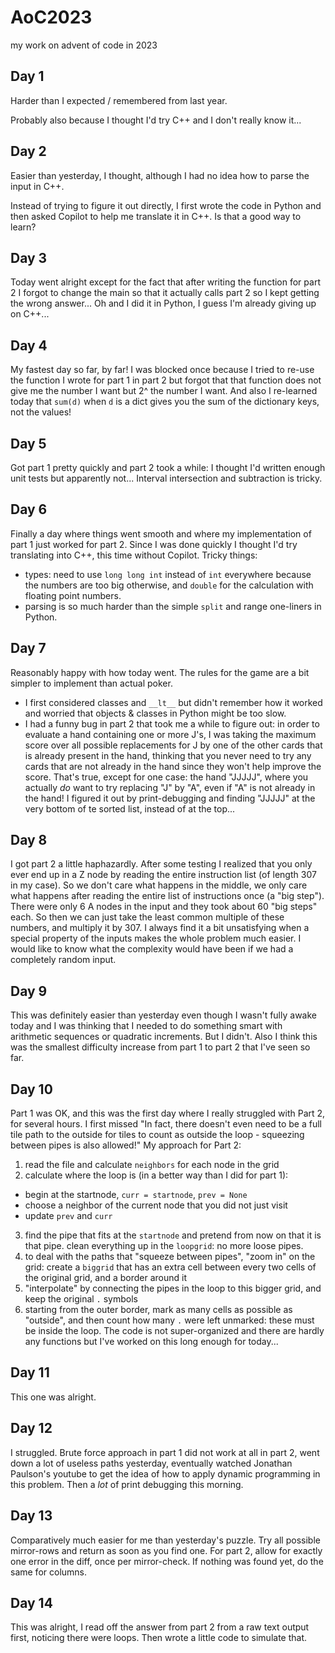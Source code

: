# AoC2023
my work on advent of code in 2023

## Day 1
Harder than I expected / remembered from last year.

Probably also because I thought I'd try C++ and I don't really know it...

## Day 2
Easier than yesterday, I thought, although I had no idea how to parse the input in C++.

Instead of trying to figure it out directly, I first wrote the code in Python
and then asked Copilot to help me translate it in C++. Is that a good way to
learn?

## Day 3
Today went alright except for the fact that after writing the function for part
2 I forgot to change the main so that it actually calls part 2 so I kept
getting the wrong answer...
Oh and I did it in Python, I guess I'm already giving up on C++...

## Day 4
My fastest day so far, by far! I was blocked once because I tried to re-use the function I wrote for part 1 in part 2 but forgot that that function does not give me the number I want but 2^ the number I want. 
And also I re-learned today that `sum(d)` when `d` is a dict gives you the sum of the dictionary keys, not the values! 

## Day 5
Got part 1 pretty quickly and part 2 took a while: I thought I'd written enough unit tests but apparently not... Interval intersection and subtraction is tricky.

## Day 6
Finally a day where things went smooth and where my implementation of part 1 just worked for part 2.
Since I was done quickly I thought I'd try translating into C++, this time
without Copilot. Tricky things: 
  * types: need to use `long long int` instead of `int` everywhere because the numbers
    are too big otherwise, and `double` for the calculation with floating point
    numbers.
  * parsing is so much harder than the simple `split` and range one-liners in
    Python.

## Day 7
Reasonably happy with how today went. The rules for the game are a bit simpler to implement than actual poker. 
* I first considered classes and `__lt__` but didn't remember how it worked and worried that objects & classes in Python might be too slow.
* I had a funny bug in part 2 that took me a while to figure out: in order to evaluate a hand containing one or more J's, I was taking the maximum score over all possible replacements for J by one of the other cards that is already present in the hand, thinking that you never need to try any cards that are not already in the hand since they won't help improve the score. That's true, except for one case: the hand "JJJJJ", where you actually _do_ want to try replacing "J" by "A", even if "A" is not already in the hand! I figured it out by print-debugging and finding "JJJJJ" at the very bottom of te sorted list, instead of at the top...

## Day 8

I got part 2 a little haphazardly. After some testing I realized that you only ever end up in a Z node by reading the entire instruction list (of length 307 in my case). So we don't care what happens in the middle, we only care what happens after reading the entire list of instructions once (a "big step"). There were only 6 A nodes in the input and they took about 60 "big steps" each. So then we can just take the least common multiple of these numbers, and multiply it by 307.
I always find it a bit unsatisfying when a special property of the inputs makes the whole problem much easier. I would like to know what the complexity would have been if we had a completely random input.

## Day 9

This was definitely easier than yesterday even though I wasn't fully awake today and I was thinking that I needed to do something smart with arithmetic sequences or quadratic increments. But I didn't. Also I think this was the smallest difficulty increase from part 1 to part 2 that I've seen so far.

## Day 10

Part 1 was OK, and this was the first day where I really struggled with Part 2, for several hours.
I first missed "In fact, there doesn't even need to be a full tile path to the outside for tiles to count as outside the loop - squeezing between pipes is also allowed!"
My approach for Part 2: 
1. read the file and calculate `neighbors` for each node in the grid
2. calculate where the loop is (in a better way than I did for part 1): 
  * begin at the startnode, `curr = startnode`, `prev = None`
  * choose a neighbor of the current node that you did not just visit
  * update `prev` and `curr`
3. find the pipe that fits at the `startnode` and pretend from now on that it is that pipe.
   clean everything up in the `loopgrid`: no more loose pipes.
4. to deal with the paths that "squeeze between pipes", "zoom in" on the grid: create a `biggrid`
   that has an extra cell between every two cells of the original grid, and a border around it
5. "interpolate" by connecting the pipes in the loop to this bigger grid, and keep the original `.` symbols
6. starting from the outer border, mark as many cells as possible as "outside", and then count how many `.` were left unmarked: these must be inside the loop.
The code is not super-organized and there are hardly any functions but I've worked on this long enough for today...

## Day 11

This one was alright.

## Day 12

I struggled. Brute force approach in part 1 did not work at all in part 2, went down a lot of useless paths yesterday, eventually watched Jonathan Paulson's youtube to get the idea of how to apply dynamic programming in this problem. Then a *lot* of print debugging this morning.

## Day 13

Comparatively much easier for me than yesterday's puzzle. 
Try all possible mirror-rows and return as soon as you find one.
For part 2, allow for exactly one error in the diff, once per mirror-check. 
If nothing was found yet, do the same for columns.

## Day 14

This was alright, I read off the answer from part 2 from a raw text output first, noticing there were loops. Then wrote a little code to simulate that.
